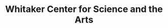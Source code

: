 ---
layout: repo
title: "Whitaker Center for Science and the Arts"
id: 13744
permalink: repos/13744/
---
